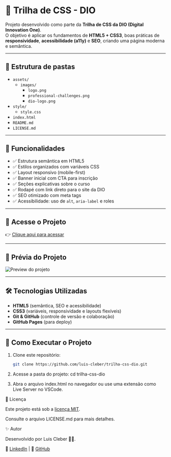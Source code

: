 # 🎨 Trilha de CSS - DIO  

Projeto desenvolvido como parte da **Trilha de CSS da DIO (Digital Innovation One)**.  
O objetivo é aplicar os fundamentos de **HTML5 + CSS3**, boas práticas de **responsividade**, **acessibilidade (a11y)** e **SEO**, criando uma página moderna e semântica.  

---

## 📁 Estrutura de pastas

- `assets/`
  - `images/`
    - `logo.png`
    - `professional-challenges.png`
    - `dio-logo.png`
- `style/`
  - `style.css`
- `index.html`
- `README.md`
- `LICENSE.md`


---

## 🚀 Funcionalidades  

- ✅ Estrutura semântica em HTML5  
- ✅ Estilos organizados com variáveis CSS  
- ✅ Layout responsivo (mobile-first)  
- ✅ Banner inicial com CTA para inscrição  
- ✅ Seções explicativas sobre o curso  
- ✅ Rodapé com link direto para o site da DIO  
- ✅ SEO otimizado com meta tags  
- ✅ Acessibilidade: uso de `alt`, `aria-label` e roles  

---
## 🔗 Acesse o Projeto

👉 [Clique aqui para acessar](https://luis-cleber.github.io/trilha-css-desafio-01/)

---
## 📸 Prévia do Projeto  

![Preview do projeto](https://user-images.githubusercontent.com/55519539/183538055-6cce606c-7d1d-4d15-a4be-ffeb5b37c956.png)  

---

## 🛠️ Tecnologias Utilizadas  

- **HTML5** (semântica, SEO e acessibilidade)  
- **CSS3** (variáveis, responsividade e layouts flexíveis)  
- **Git & GitHub** (controle de versão e colaboração)  
- **GitHub Pages** (para deploy)  
---

## 📌 Como Executar o Projeto  

1. Clone este repositório:  
   ```bash
   git clone https://github.com/luis-cleber/trilha-css-dio.git

2. Acesse a pasta do projeto:
   cd trilha-css-dio

3. Abra o arquivo index.html no navegador ou use uma extensão como Live Server no VSCode.

📄 Licença

Este projeto está sob a [licença MIT](https://github.com/Luis-Cleber/trilha-css-desafio-01/blob/main/LICENSE.md).

Consulte o arquivo LICENSE.md para mais detalhes.

✨ Autor

Desenvolvido por Luis Cleber 👨‍💻.

🔗 [LinkedIn](https://www.linkedin.com/in/luis-cleber/) | 🔗 [GitHub](https://github.com/Luis-Cleber)
